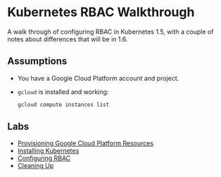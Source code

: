 # Kubernetes RBAC Walkthrough

A walk through of configuring RBAC in Kubernetes 1.5, with a couple of notes
about differences that will be in 1.6.

## Assumptions

* You have a Google Cloud Platform account and project.
* `gcloud` is installed and working:

    ```sh
    gcloud compute instances list
    ```

## Labs

* [Provisioning Google Cloud Platform Resources](provisioning-gcp.md)
* [Installing Kubernetes](installing-kubernetes.md)
* [Configuring RBAC](configuring-rbac.md)
* [Cleaning Up](cleanup.md)
